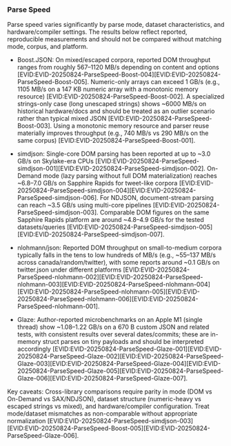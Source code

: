 ### Parse Speed

Parse speed varies significantly by parse mode, dataset characteristics, and hardware/compiler settings. The results below reflect reported, reproducible measurements and should not be compared without matching mode, corpus, and platform.

- Boost.JSON: On mixed/escaped corpora, reported DOM throughput ranges from roughly 567–1120 MB/s depending on content and options [EVID:EVID-20250824-ParseSpeed-Boost-004][EVID:EVID-20250824-ParseSpeed-Boost-005]. Numeric-only arrays can exceed 1 GB/s (e.g., 1105 MB/s on a 147 KB numeric array with a monotonic memory resource) [EVID:EVID-20250824-ParseSpeed-Boost-002]. A specialized strings-only case (long unescaped strings) shows ~6000 MB/s on historical hardware/docs and should be treated as an outlier scenario rather than typical mixed JSON [EVID:EVID-20250824-ParseSpeed-Boost-003]. Using a monotonic memory resource and parser reuse materially improves throughput (e.g., 740 MB/s vs 290 MB/s on the same corpus) [EVID:EVID-20250824-ParseSpeed-Boost-001].

- simdjson: Single-core DOM parsing has been reported at up to ~3.0 GB/s on Skylake-era CPUs [EVID:EVID-20250824-ParseSpeed-simdjson-001][EVID:EVID-20250824-ParseSpeed-simdjson-002]. On-Demand mode (lazy parsing without full DOM materialization) reaches ~6.8–7.0 GB/s on Sapphire Rapids for tweet-like corpora [EVID:EVID-20250824-ParseSpeed-simdjson-004][EVID:EVID-20250824-ParseSpeed-simdjson-006]. For NDJSON, document-stream parsing can reach ~3.5 GB/s using multi-core pipelines [EVID:EVID-20250824-ParseSpeed-simdjson-003]. Comparable DOM figures on the same Sapphire Rapids platform are around ~4.8–4.9 GB/s for the tested datasets/queries [EVID:EVID-20250824-ParseSpeed-simdjson-005][EVID:EVID-20250824-ParseSpeed-simdjson-007].

- nlohmann/json: Reported DOM throughput on small-to-medium corpora typically falls in the tens to low hundreds of MB/s (e.g., ~55–137 MB/s across canada/random/twitter), with some reports around ~0.1 GB/s on twitter.json under different platforms [EVID:EVID-20250824-ParseSpeed-nlohmann-002][EVID:EVID-20250824-ParseSpeed-nlohmann-003][EVID:EVID-20250824-ParseSpeed-nlohmann-004][EVID:EVID-20250824-ParseSpeed-nlohmann-005][EVID:EVID-20250824-ParseSpeed-nlohmann-006][EVID:EVID-20250824-ParseSpeed-nlohmann-001].

- Glaze: Author-reported microbenchmarks on an Apple M1 (single thread) show ~1.08–1.22 GB/s on a 670 B custom JSON and related tests, with consistent results over several dates/commits; these are in-memory struct parses on tiny payloads and should be interpreted accordingly [EVID:EVID-20250824-ParseSpeed-Glaze-001][EVID:EVID-20250824-ParseSpeed-Glaze-002][EVID:EVID-20250824-ParseSpeed-Glaze-003][EVID:EVID-20250824-ParseSpeed-Glaze-004][EVID:EVID-20250824-ParseSpeed-Glaze-005][EVID:EVID-20250824-ParseSpeed-Glaze-006][EVID:EVID-20250824-ParseSpeed-Glaze-007].

Key caveats: Cross-library comparisons require parity in mode (DOM vs On-Demand vs SAX/NDJSON), dataset structure (numeric-heavy vs escaped strings vs mixed), and hardware/compiler configuration. Treat mode/dataset mismatches as non-comparable without appropriate normalization [EVID:EVID-20250824-ParseSpeed-simdjson-003][EVID:EVID-20250824-ParseSpeed-Boost-005][EVID:EVID-20250824-ParseSpeed-Glaze-006].
